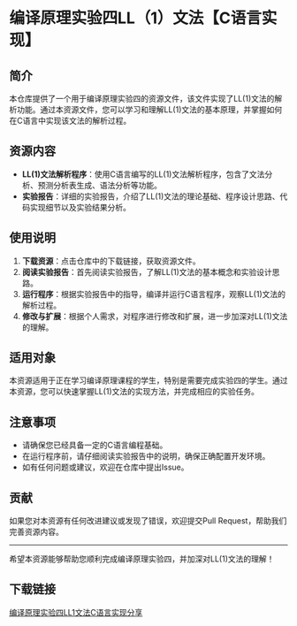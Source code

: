 # 编译原理实验四LL（1）文法【C语言实现】

## 简介
本仓库提供了一个用于编译原理实验四的资源文件，该文件实现了LL(1)文法的解析功能。通过本资源文件，您可以学习和理解LL(1)文法的基本原理，并掌握如何在C语言中实现该文法的解析过程。

## 资源内容
- **LL(1)文法解析程序**：使用C语言编写的LL(1)文法解析程序，包含了文法分析、预测分析表生成、语法分析等功能。
- **实验报告**：详细的实验报告，介绍了LL(1)文法的理论基础、程序设计思路、代码实现细节以及实验结果分析。

## 使用说明
1. **下载资源**：点击仓库中的下载链接，获取资源文件。
2. **阅读实验报告**：首先阅读实验报告，了解LL(1)文法的基本概念和实验设计思路。
3. **运行程序**：根据实验报告中的指导，编译并运行C语言程序，观察LL(1)文法的解析过程。
4. **修改与扩展**：根据个人需求，对程序进行修改和扩展，进一步加深对LL(1)文法的理解。

## 适用对象
本资源适用于正在学习编译原理课程的学生，特别是需要完成实验四的学生。通过本资源，您可以快速掌握LL(1)文法的实现方法，并完成相应的实验任务。

## 注意事项
- 请确保您已经具备一定的C语言编程基础。
- 在运行程序前，请仔细阅读实验报告中的说明，确保正确配置开发环境。
- 如有任何问题或建议，欢迎在仓库中提出Issue。

## 贡献
如果您对本资源有任何改进建议或发现了错误，欢迎提交Pull Request，帮助我们完善资源内容。

---

希望本资源能够帮助您顺利完成编译原理实验四，并加深对LL(1)文法的理解！

## 下载链接

[编译原理实验四LL1文法C语言实现分享](https://pan.quark.cn/s/c459508d27e2)